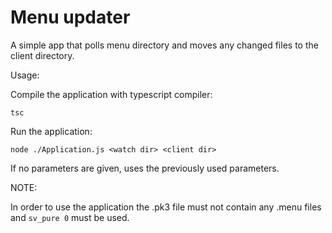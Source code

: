 # Menu updater

A simple app that polls menu directory and moves any changed files to the client directory.

Usage:

Compile the application with typescript compiler:

`tsc`

Run the application:

`node ./Application.js <watch dir> <client dir>`

If no parameters are given, uses the previously used parameters.

NOTE:

In order to use the application the .pk3 file must not contain any .menu files and `sv_pure 0` must be used.
